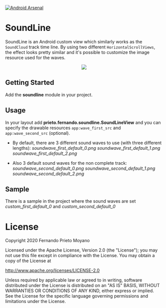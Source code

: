 [![Android Arsenal]( https://img.shields.io/badge/Android%20Arsenal-SoundLine-green.svg?style=flat )]( https://android-arsenal.com/details/1/8033 )
# SoundLine

SoundLine is an Android custom view which similarly works as the `SoundCloud` track time line.
By using two different `HorizontalScrollViews`, the effect looks pretty similar and it's possible to customize the image resource used for the waves.

<p align="center">
    <img src="art/SoundLine.gif"/>
</p>

## Getting Started

Add the **soundline** module in your project.

## Usage

In your layout add **prieto.fernando.soundline.SoundLineView** and you can specify the drawable resources ```app:wave_first_src``` and ```app:wave_second_src``` (optional).

- By default, there are 3 different sound waves to use (with three different lengths):
*soundwave_first_default_0.png
soundwave_first_default_1.png
soundwave_first_default_2.png*

- Also 3 default sound waves for the non complete track:
*soundwave_second_default_0.png
soundwave_second_default_1.png
soundwave_second_default_2.png*

## Sample

There is a sample in the project where the sound waves are set *custom_first_default_0* and *custom_second_default_0*


#  License

Copyright 2020 Fernando Prieto Moyano

Licensed under the Apache License, Version 2.0 (the "License");
you may not use this file except in compliance with the License.
You may obtain a copy of the License at

   http://www.apache.org/licenses/LICENSE-2.0

Unless required by applicable law or agreed to in writing, software
distributed under the License is distributed on an "AS IS" BASIS,
WITHOUT WARRANTIES OR CONDITIONS OF ANY KIND, either express or implied.
See the License for the specific language governing permissions and
limitations under the License.


